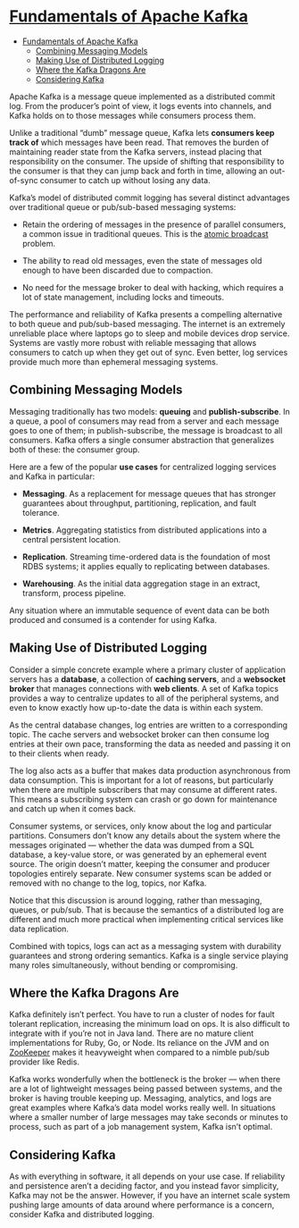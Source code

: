# [Fundamentals of Apache Kafka](https://dzone.com/articles/kafka-logs-and-the-policy-of-truth)

- [Fundamentals of Apache Kafka](#fundamentals-of-apache-kafka)
  - [Combining Messaging Models](#combining-messaging-models)
  - [Making Use of Distributed Logging](#making-use-of-distributed-logging)
  - [Where the Kafka Dragons Are](#where-the-kafka-dragons-are)
  - [Considering Kafka](#considering-kafka)

Apache Kafka is a message queue implemented as a distributed commit log. From the producer’s point of view, it logs events into channels, and Kafka holds on to those messages while consumers process them.

Unlike a traditional “dumb” message queue, Kafka lets **consumers keep track of** which messages have been read. That removes the burden of maintaining reader state from the Kafka servers, instead placing that responsibility on the consumer. The upside of shifting that responsibility to the consumer is that they can jump back and forth in time, allowing an out-of-sync consumer to catch up without losing any data.

Kafka’s model of distributed commit logging has several distinct advantages over traditional queue or pub/sub-based messaging systems:

- Retain the ordering of messages in the presence of parallel consumers, a common issue in traditional queues. This is the [atomic broadcast](https://en.wikipedia.org/wiki/Atomic_broadcast) problem.

- The ability to read old messages, even the state of messages old enough to have been discarded due to compaction.

- No need for the message broker to deal with hacking, which requires a lot of state management, including locks and timeouts.

The performance and reliability of Kafka presents a compelling alternative to both queue and pub/sub-based messaging. The internet is an extremely unreliable place where laptops go to sleep and mobile devices drop service. Systems are vastly more robust with reliable messaging that allows consumers to catch up when they get out of sync. Even better, log services provide much more than ephemeral messaging systems.

## Combining Messaging Models

Messaging traditionally has two models: **queuing** and **publish-subscribe**. In a queue, a pool of consumers may read from a server and each message goes to one of them; in publish-subscribe, the message is broadcast to all consumers. Kafka offers a single consumer abstraction that generalizes both of these: the consumer group.

Here are a few of the popular **use cases** for centralized logging services and Kafka in particular:

- **Messaging**. As a replacement for message queues that has stronger guarantees about throughput, partitioning, replication, and fault tolerance.

- **Metrics**. Aggregating statistics from distributed applications into a central persistent location.

- **Replication**. Streaming time-ordered data is the foundation of most RDBS systems; it applies equally to replicating between databases.

- **Warehousing**. As the initial data aggregation stage in an extract, transform, process pipeline.

Any situation where an immutable sequence of event data can be both produced and consumed is a contender for using Kafka.

## Making Use of Distributed Logging

Consider a simple concrete example where a primary cluster of application servers has a **database**, a collection of **caching servers**, and a **websocket broker** that manages connections with **web clients**. A set of Kafka topics provides a way to centralize updates to all of the peripheral systems, and even to know exactly how up-to-date the data is within each system.

As the central database changes, log entries are written to a corresponding topic. The cache servers and websocket broker can then consume log entries at their own pace, transforming the data as needed and passing it on to their clients when ready.

The log also acts as a buffer that makes data production asynchronous from data consumption. This is important for a lot of reasons, but particularly when there are multiple subscribers that may consume at different rates. This means a subscribing system can crash or go down for maintenance and catch up when it comes back.

Consumer systems, or services, only know about the log and particular partitions. Consumers don’t know any details about the system where the messages originated — whether the data was dumped from a SQL database, a key-value store, or was generated by an ephemeral event source. The origin doesn’t matter, keeping the consumer and producer topologies entirely separate. New consumer systems scan be added or removed with no change to the log, topics, nor Kafka.

Notice that this discussion is around logging, rather than messaging, queues, or pub/sub. That is because the semantics of a distributed log are different and much more practical when implementing critical services like data replication.

Combined with topics, logs can act as a messaging system with durability guarantees and strong ordering semantics. Kafka is a single service playing many roles simultaneously, without bending or compromising.

## Where the Kafka Dragons Are

Kafka definitely isn’t perfect. You have to run a cluster of nodes for fault tolerant replication, increasing the minimum load on ops. It is also difficult to integrate with if you’re not in Java land. There are no mature client implementations for Ruby, Go, or Node. Its reliance on the JVM and on [ZooKeeper](https://zookeeper.apache.org/) makes it heavyweight when compared to a nimble pub/sub provider like Redis.

Kafka works wonderfully when the bottleneck is the broker — when there are a lot of lightweight messages being passed between systems, and the broker is having trouble keeping up. Messaging, analytics, and logs are great examples where Kafka’s data model works really well. In situations where a smaller number of large messages may take seconds or minutes to process, such as part of a job management system, Kafka isn’t optimal.

## Considering Kafka

As with everything in software, it all depends on your use case. If reliability and persistence aren’t a deciding factor, and you instead favor simplicity, Kafka may not be the answer. However, if you have an internet scale system pushing large amounts of data around where performance is a concern, consider Kafka and distributed logging.
